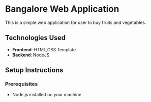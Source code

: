 # Bangalore Web Application

This is a simple web application for user to buy fruits and vegetables.

## Technologies Used

- **Frontend**: HTML,CSS Template
- **Backend**: NodeJS

## Setup Instructions

### Prerequisites

- Node.js installed on your machine
